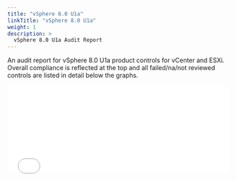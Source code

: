 ```yaml
---
title: "vSphere 8.0 U1a"
linkTitle: "vSphere 8.0 U1a"
weight: 1
description: >
  vSphere 8.0 U1a Audit Report
---
```

An audit report for vSphere 8.0 U1a product controls for vCenter and ESXi. Overall compliance is reflected at the top and all failed/na/not reviewed controls are listed in detail below the graphs.

<iframe src="/reports/vsphere/vSphere_vCenter_8.0.1a_GA_21815093_ESXi_8.0.1a_GA_21813344_ootb_05-30-2023-11-49.html" scrolling="no" onload='javascript:(function(o){o.style.height=o.contentWindow.document.body.scrollHeight+"px";}(this));' title="description" style="height:200px;width:100%;border:none"></iframe>
